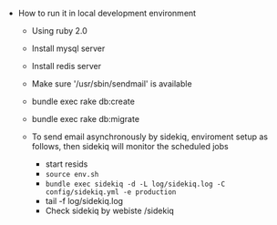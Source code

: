 * How to run it in local development environment

    * Using ruby 2.0
    * Install mysql server
    * Install redis server
    * Make sure '/usr/sbin/sendmail' is available

    * bundle exec rake db:create
    * bundle exec rake db:migrate

    * To send email asynchronously by sidekiq, enviroment setup as follows, then sidekiq will monitor the scheduled jobs
        * start resids
        * `source env.sh`
        * `bundle exec sidekiq -d -L log/sidekiq.log -C config/sidekiq.yml -e production`
        * tail -f log/sidekiq.log
        * Check sidekiq by webiste /sidekiq

